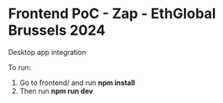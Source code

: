 # Frontend PoC - Zap - EthGlobal Brussels 2024

Desktop app integration

To run:

1. Go to frontend/ and run **npm install**
2. Then run **npm run dev**
